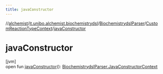 ```yaml
---
title: javaConstructor
---
```

//[alchemist](../../../../index.html)/[it.unibo.alchemist.biochemistrydsl](../../index.html)/[BiochemistrydslParser](../index.html)/[CustomReactionTypeContext](index.html)/[javaConstructor](java-constructor.html)



# javaConstructor



[jvm]\
open fun [javaConstructor](java-constructor.html)(): [BiochemistrydslParser.JavaConstructorContext](../-java-constructor-context/index.html)




